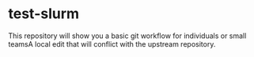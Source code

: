 # test-slurm
This repository will show you a basic git workflow for individuals or small teamsA local edit that will conflict with the upstream repository.
